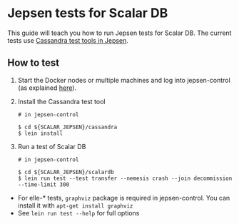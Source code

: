 # Jepsen tests for Scalar DB

This guide will teach you how to run Jepsen tests for Scalar DB.
The current tests use [Cassandra test tools in Jepsen](https://github.com/scalar-labs/scalar-jepsen/tree/cassandra).

## How to test
1. Start the Docker nodes or multiple machines and log into jepsen-control (as explained [here](https://github.com/scalar-labs/scalar-jepsen/tree/README.md)).

2. Install the Cassandra test tool

    ```
    # in jepsen-control

    $ cd ${SCALAR_JEPSEN}/cassandra
    $ lein install
    ```

3. Run a test of Scalar DB

    ```
    # in jepsen-control

    $ cd ${SCALAR_JEPSEN}/scalardb
    $ lein run test --test transfer --nemesis crash --join decommission --time-limit 300
    ```

  - For elle-* tests, `graphviz` package is required in jepsen-control. You can install it with `apt-get install graphviz`
  - See `lein run test --help` for full options
